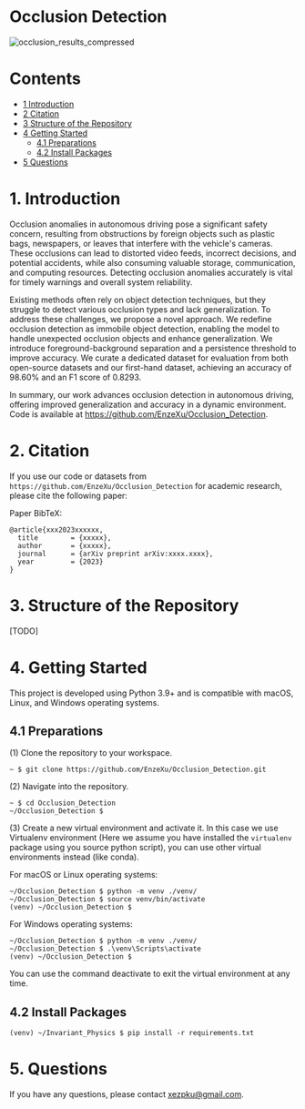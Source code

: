 Occlusion Detection
===

![occlusion_results_compressed](https://github.com/EnzeXu/Occlusion_Detection/assets/90367338/5f95924b-a4c3-4f36-8f22-604f041decc4)



# Contents

* [1 Introduction](#1-introduction)
* [2 Citation](#2-citation)
* [3 Structure of the Repository](#3-structure-of-the-repository)
* [4 Getting Started](#4-getting-started)
  * [4.1 Preparations](#41-preparations)
  * [4.2 Install Packages](#42-install-packages)
* [5 Questions](#5-questions)



# 1. Introduction
Occlusion anomalies in autonomous driving pose a significant safety concern, resulting from obstructions by foreign objects such as plastic bags, newspapers, or leaves that interfere with the vehicle's cameras. These occlusions can lead to distorted video feeds, incorrect decisions, and potential accidents, while also consuming valuable storage, communication, and computing resources. Detecting occlusion anomalies accurately is vital for timely warnings and overall system reliability.

Existing methods often rely on object detection techniques, but they struggle to detect various occlusion types and lack generalization. To address these challenges, we propose a novel approach. We redefine occlusion detection as immobile object detection, enabling the model to handle unexpected occlusion objects and enhance generalization. We introduce foreground-background separation and a persistence threshold to improve accuracy. We curate a dedicated dataset for evaluation from both open-source datasets and our first-hand dataset, achieving an accuracy of 98.60\% and an F1 score of 0.8293.

In summary, our work advances occlusion detection in autonomous driving, offering improved generalization and accuracy in a dynamic environment.
Code is available at https://github.com/EnzeXu/Occlusion_Detection.

# 2. Citation

If you use our code or datasets from `https://github.com/EnzeXu/Occlusion_Detection` for academic research, please cite the following paper:

Paper BibTeX:

```
@article{xxx2023xxxxxx,
  title        = {xxxxx},
  author       = {xxxxx},
  journal      = {arXiv preprint arXiv:xxxx.xxxx},
  year         = {2023}
}
```



# 3. Structure of the Repository

[TODO]

[//]: # ()
[//]: # (```)

[//]: # (SB-FNN)

[//]: # (┌── SBFNN/)

[//]: # (├────── models/)

[//]: # (├────────── _template.py)

[//]: # (├────────── model_rep3.py)

[//]: # (├────────── model_rep6.py)

[//]: # (├────────── model_sir.py)

[//]: # (├────────── model_asir.py)

[//]: # (├────────── model_turing1d.py)

[//]: # (├────────── model_turing2d.py)

[//]: # (├────── utils/)

[//]: # (├────────── __init__.py)

[//]: # (├────────── _run.py)

[//]: # (├────────── _utils.py)

[//]: # (├── LICENSE)

[//]: # (├── README.md)

[//]: # (├── requirements.txt)

[//]: # (└── run.py)

[//]: # (```)

[//]: # ()
[//]: # (- `ChemGNN/models/`: folder contains the model scripts)

[//]: # (- `ChemGNN/utils/`: folder contains the utility scripts)

[//]: # (- `LICENSE`: license file)

[//]: # (- `README.md`: readme file)

[//]: # (- `requirements.txt`: main dependent packages &#40;please follow section 3.1 to install all dependent packages&#41;)

[//]: # (- `run.py`: training script)



# 4. Getting Started

This project is developed using Python 3.9+ and is compatible with macOS, Linux, and Windows operating systems.

## 4.1 Preparations

(1) Clone the repository to your workspace.

```shell
~ $ git clone https://github.com/EnzeXu/Occlusion_Detection.git
```

(2) Navigate into the repository.
```shell
~ $ cd Occlusion_Detection
~/Occlusion_Detection $
```

(3) Create a new virtual environment and activate it. In this case we use Virtualenv environment (Here we assume you have installed the `virtualenv` package using you source python script), you can use other virtual environments instead (like conda).

For macOS or Linux operating systems:
```shell
~/Occlusion_Detection $ python -m venv ./venv/
~/Occlusion_Detection $ source venv/bin/activate
(venv) ~/Occlusion_Detection $ 
```

For Windows operating systems:

```shell
~/Occlusion_Detection $ python -m venv ./venv/
~/Occlusion_Detection $ .\venv\Scripts\activate
(venv) ~/Occlusion_Detection $ 
```

You can use the command deactivate to exit the virtual environment at any time.

## 4.2 Install Packages

```shell
(venv) ~/Invariant_Physics $ pip install -r requirements.txt
```

[//]: # (## 4.3 Build Datasets)

[//]: # ()
[//]: # (&#40;1&#41; Create the ODE datasets you want to run. Please follow the following instructions or use command `python make_datasets.py --help` to see all possible arguments.)

[//]: # ()
[//]: # (Example:)

[//]: # ()
[//]: # (```shell)

[//]: # (&#40;venv&#41; ~/Occlusion_Detection $ python make_datasets.py --params_strategy default --seed 0 --ode_name Lotka_Volterra --save_figure 1 --noise_ratio 0.05)

[//]: # (```)

[//]: # ()
[//]: # (You can run the script from the command line with various options. Here's a breakdown of the available command-line arguments:)

[//]: # ()
[//]: # (| Argument            | Description                                                                                     |)

[//]: # (|---------------------|-------------------------------------------------------------------------------------------------|)

[//]: # (| `--[TODO]`          | Specify the xxxxxx                                                                              |)

[//]: # (| `--[TODO]`          | Specify the xxxxxx                                                                              |)
[//]: # (&#40;2&#41; Run Training. [TODO])


[//]: # (You can combine these arguments according to your requirements to run the script with the desired settings. E.g.,)

[//]: # ()
[//]: # (```shell)

[//]: # (&#40;venv&#41; ~/SB-FNN $ python run.py --seed 999 --test 1 --cyclic 1)

[//]: # (```)

[//]: # ()
[//]: # ()
[//]: # (&#40;3&#41; Collect the auto-generated training results in `saves/figure/` and `saves/train/`.)

[//]: # (```shell)

[//]: # (&#40;venv&#41; ~/SB-FNN $ ls saves/train/MODEL_NAME_YYYYMMDD_HHMMSS_f/)

[//]: # (&#40;venv&#41; ~/SB-FNN $ ls saves/figure/MODEL_NAME_YYYYMMDD_HHMMSS_f/)

[//]: # (```)



# 5. Questions

If you have any questions, please contact xezpku@gmail.com.


